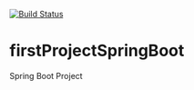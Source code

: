 [![Build Status](https://travis-ci.org/danielthejoker/firstProjectSpringBoot.svg?branch=master)](https://travis-ci.org/danielthejoker/firstProjectSpringBoot)
# firstProjectSpringBoot
Spring Boot Project
